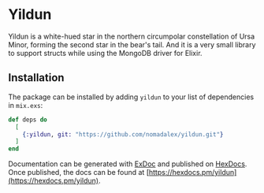 # Yildun

Yildun is a white-hued star in the northern circumpolar constellation of Ursa Minor, forming the second star in the bear's tail.
    And it is a very small library to support structs while using the MongoDB driver for Elixir.

## Installation

The package can be installed by adding `yildun` to your list of dependencies in `mix.exs`:

```elixir
def deps do
  [
    {:yildun, git: "https://github.com/nomadalex/yildun.git"}
  ]
end
```

Documentation can be generated with [ExDoc](https://github.com/elixir-lang/ex_doc)
and published on [HexDocs](https://hexdocs.pm). Once published, the docs can
be found at [https://hexdocs.pm/yildun](https://hexdocs.pm/yildun).

